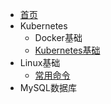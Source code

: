 * [首页](/)
* Kubernetes
    * Docker基础
    * [Kubernetes基础](/Kubernetes/)
* Linux基础
    * [常用命令](/)
* MySQL数据库

